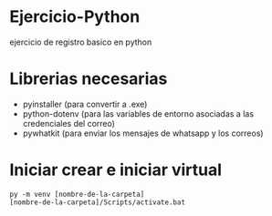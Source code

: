 # Ejercicio-Python
 ejercicio de registro basico en python


# Librerias necesarias
- pyinstaller (para convertir a .exe)
- python-dotenv (para las variables de entorno asociadas a las credenciales del correo)
- pywhatkit (para enviar los mensajes de whatsapp y los correos)

# Iniciar crear e iniciar virtual

```
py -m venv [nombre-de-la-carpeta]
[nombre-de-la-carpeta]/Scripts/activate.bat
```


